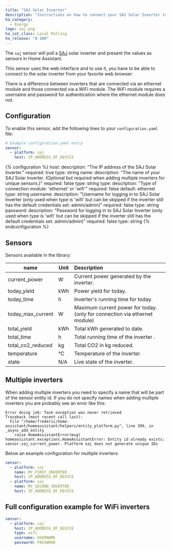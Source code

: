 ```yaml
---
title: "SAJ Solar Inverter"
description: "Instructions on how to connect your SAJ Solar Inverter to Home Assistant."
ha_category:
  - Energy
logo: saj.png
ha_iot_class: Local Polling
ha_release: "0.100"
---
```


The `saj` sensor will poll a [SAJ](https://www.saj-electric.com/) solar inverter and present the values as sensors in Home Assistant.

This sensor uses the web interface and to use it, you have to be able to connect to the solar inverter from your favorite web browser.

There is a difference between inverters that are connected via an ethernet module and those connected via a WiFi module.
The WiFi module requires a username and password for authentication where the ethernet module does not.

## Configuration

To enable this sensor, add the following lines to your `configuration.yaml` file:

```yaml
# Example configuration.yaml entry
sensor:
  - platform: saj
    host: IP_ADDRESS_OF_DEVICE
```

{% configuration %}
host:
  description: "The IP address of the SAJ Solar Inverter."
  required: true
  type: string
name:
  description: "The name of your SAJ Solar Inverter. (Optional but required when adding multiple inverters for unique sensors.)"
  required: false
  type: string
type:
  description: "Type of connection module: 'ethernet' or 'wifi'"
  required: false
  default: ethernet
  type: string
username:
  description: "Username for logging in to SAJ Solar Inverter (only used when type is 'wifi' but can be skipped if the inverter still has the default credentials set: admin/admin)"
  required: false
  type: string
password:
  description: "Password for logging in to SAJ Solar Inverter (only used when type is 'wifi' but can be skipped if the inverter still has the default credentials set: admin/admin)"
  required: false
  type: string
{% endconfiguration %}

## Sensors

Sensors available in the library:

| name               | Unit | Description                                                                  |
|--------------------|------|:-----------------------------------------------------------------------------|
| current_power      | W    | Current power generated by the inverter.                                     |
| today_yield        | kWh  | Power yield for today.                                                       |
| today_time         | h    | Inverter's running time for today.                                           |
| today_max_current  | W    | Maximum current power for today. (only for connection via ethernet module)   |
| total_yield        | kWh  | Total kWh generated to date.                                                 |
| total_time         | h    | Total running time of the inverter .                                         |
| total_co2_reduced  | kg   | Total CO2 in kg reduced.                                                     |
| temperature        | °C   | Temperature of the inverter.                                                 |
| state              | N/A  | Live state of the inverter.                                                  |

## Multiple inverters

When adding multiple inverters you need to specify a name that will be part of the sensor entity id.
If you do not specify names when adding multiple inverters you are probably see an error like this:
```text
Error doing job: Task exception was never retrieved
Traceback (most recent call last):
  File "/home/frederic/home-assistant/homeassistant/helpers/entity_platform.py", line 399, in _async_add_entity
    raise HomeAssistantError(msg)
homeassistant.exceptions.HomeAssistantError: Entity id already exists: sensor.saj_current_power. Platform saj does not generate unique IDs
```

Below an example configuration for multiple inverters:

```yaml
sensor:
  - platform: saj
    name: MY_FIRST_INVERTER
    host: IP_ADDRESS_OF_DEVICE
  - platform: saj
    name: MY_SECOND_INVERTER
    host: IP_ADDRESS_OF_DEVICE
```

## Full configuration example for WiFi inverters

```yaml
sensor:
  - platform: saj
    host: IP_ADDRESS_OF_DEVICE
    type: wifi
    username: USERNAME
    password: PASSWORD
```
